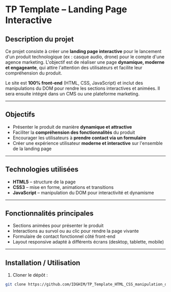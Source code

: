 # TP Template – Landing Page Interactive

## Description du projet
Ce projet consiste à créer une **landing page interactive** pour le lancement d'un produit technologique (ex : casque audio, drone) pour le compte d'une agence marketing. L'objectif est de réaliser une page **dynamique, moderne et engageante**, qui attire l'attention des utilisateurs et facilite leur compréhension du produit.

Le site est **100% front-end** (HTML, CSS, JavaScript) et inclut des manipulations du DOM pour rendre les sections interactives et animées. Il sera ensuite intégré dans un CMS ou une plateforme marketing.

---

## Objectifs
- Présenter le produit de manière **dynamique et attractive**
- Faciliter la **compréhension des fonctionnalités** du produit
- Encourager les utilisateurs à **prendre contact via un formulaire**
- Créer une expérience utilisateur **moderne et interactive** sur l'ensemble de la landing page

---

## Technologies utilisées
- **HTML5** – structure de la page
- **CSS3** – mise en forme, animations et transitions
- **JavaScript** – manipulation du DOM pour interactivité et dynamisme

---

## Fonctionnalités principales
- Sections animées pour présenter le produit
- Interactions au survol ou au clic pour rendre la page vivante
- Formulaire de contact fonctionnel côté front-end
- Layout responsive adapté à différents écrans (desktop, tablette, mobile)

---

## Installation / Utilisation
1. Cloner le dépôt :  
```bash
git clone https://github.com/IDGHIM/TP_Template_HTML_CSS_manipulation_du_DOM
